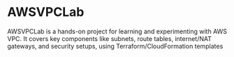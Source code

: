 # AWSVPCLab
AWSVPCLab is a hands-on project for learning and experimenting with AWS VPC. It covers key components like subnets, route tables, internet/NAT gateways, and security setups, using Terraform/CloudFormation templates

